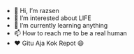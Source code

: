 

- 👋 Hi, I’m razsen
- 👀 I’m interested about LIFE 
- 🌱 I’m currently learning anything
- 📫 How to reach me to be a real human
- ❤️ Gitu Aja Kok Repot 😄

<!---
rasenss/rasenss is a ✨ special ✨ repository because its `README.md` (this file) appears on your GitHub profile.
You can click the Preview link to take a look at your changes.
--->
